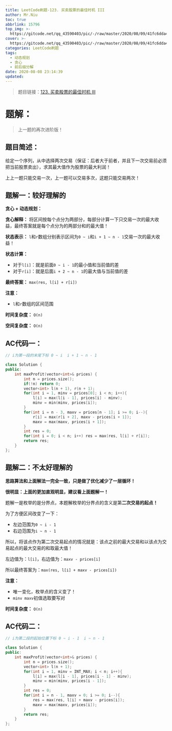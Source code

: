```yaml
---
title: LeetCode刷题-123. 买卖股票的最佳时机 III
author: Mr.Niu
toc: true
abbrlink: 15796
top_img: >-
  https://gitcode.net/qq_43590403/pic/-/raw/master/2020/08/09/41fc6dda45cbb9874306187ea2afff58.png
cover: >-
  https://gitcode.net/qq_43590403/pic/-/raw/master/2020/08/09/41fc6dda45cbb9874306187ea2afff58.png
categories: LeetCode刷题
tags:
  - 动态规划
  - 贪心
  - 前后缀分解
date: 2020-08-08 23:14:39
updated:
---
```










> 题目链接：[123. 买卖股票的最佳时机 III](https://leetcode-cn.com/problems/best-time-to-buy-and-sell-stock-iii/)



# 题解：



> 上一题的再次进阶版！



## 题目简述：

给定一个序列，从中选择两次交易（保证：后者大于前者，并且下一次交易前必须把当前股票卖出），求其最大值作为股票的最大利润！

上上一题只能交易一次，上一题可以交易多次，这题只能交易两次！

## 题解一：较好理解的

**贪心 + 动态规划：**

**贪心解释：** 将区间按每个点分为两部分，每部分计算一下只交易一次的最大收益，最终答案就是每个点分为的两部分和的最大值！

**状态表示：** `l`和`r`数组分别表示区间为`0 ~ i`和`i + 1 ~ n - 1`交易一次的最大收益！

**状态计算：**

- 对于`l[i]`：就是前面`0 ~ i - 1`的最小值和当前值的差
- 对于`r[i]`：就是后面`i + 2 ~ n - 1`的最大值与当前值的差

**最终答案：** `max(res, l[i] + r[i])`



**注意：**

- `l`和`r`数组的区间范围



**时间复杂度：** `O(n)` 

**空间复杂度：** `O(n)`

## AC代码一：



```c++
// i为第一段的末尾下标 0 ~ i  i + 1 ~ n - 1

class Solution {
public:
    int maxProfit(vector<int>& prices) {
        int n = prices.size();
        if(!n) return 0;
        vector<int> l(n + 1), r(n + 1);
        for(int i = 1, minv = prices[0]; i < n; i++){
            l[i] = max(l[i - 1], prices[i] - minv);
            minv = min(minv, prices[i]);
        }
        for(int i = n - 3, maxv = prices[n - 1]; i >= 0; i--){
            r[i] = max(r[i + 2], maxv - prices[i + 1]);
            maxv = max(maxv, prices[i + 1]);
        }
        int res = 0;
        for(int i = 0; i < n; i++) res = max(res, l[i] + r[i]);
        return res;
    }
};
```



## 题解二：不太好理解的



**思路算法和上面解法一完全一致，只是做了优化减少了一层循环！**

**很明显：上面的更加直观明显，建议看上面题解一！**

题解一是枚举的是分界点，本题解枚举的分界点的含义是第**二次交易的起点！**

为了方便区间改变了一下：

- 左边范围为`0 ~ i - 1`
- 右边范围为`i ~ n - 1`



所以，将该点作为第二次交易起点的情况就是：该点之前的最大交易和以该点为交易起点的最大交易的和取最大值！

左边值为：`l[i]`，右边值为：`maxv - prices[i]`

所以最终答案为：`max(res, l[i] + maxv - prices[i])`

**注意：**

- 唯一变化，枚举点的含义变了！
- `minv maxv`初值选取要写对



**时间复杂度：** `O(n)` 

## AC代码二：



```c++
// i为第二段的起始位置下标 0 ~ i - 1  i ~ n - 1

class Solution {
public:
    int maxProfit(vector<int>& prices) {
        int n = prices.size();
        vector<int> l(n + 1);
        for(int i = 1, minv = INT_MAX; i < n; i++){
            l[i] = max(l[i - 1], prices[i - 1] - minv);
            minv = min(minv, prices[i - 1]);
        }
        int res = 0;
        for(int i = n - 1, maxv = 0; i >= 0; i--){
            res = max(res, l[i] + maxv - prices[i]);
            maxv = max(maxv, prices[i]);
        }
        return res;
    }
};

```

